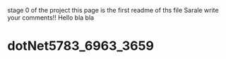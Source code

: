 stage 0 of the project
this page is the first readme of ths file
Sarale write your comments!!
Hello bla bla
# dotNet5783_6963_3659

